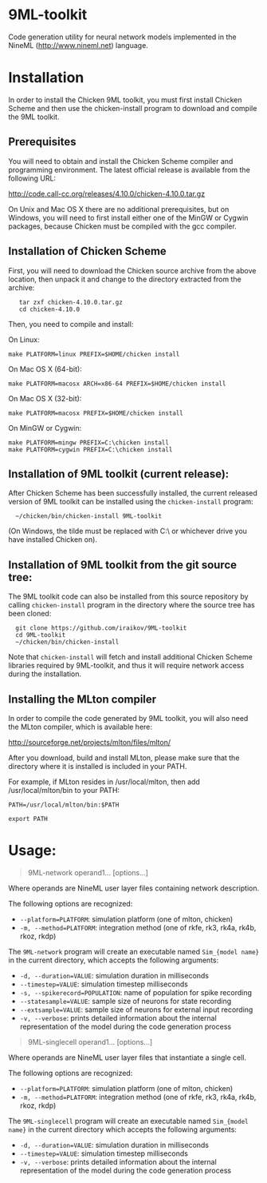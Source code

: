 # 9ML-toolkit

Code generation utility for neural network models implemented in the
NineML (http://www.nineml.net) language.

# Installation

In order to install the Chicken 9ML toolkit, you must first install
Chicken Scheme and then use the chicken-install program to download
and compile the 9ML toolkit.

## Prerequisites

You will need to obtain and install the Chicken Scheme
compiler and programming environment. The latest official release is
available from the following URL:

http://code.call-cc.org/releases/4.10.0/chicken-4.10.0.tar.gz

On Unix and Mac OS X there are no additional prerequisites, but on
Windows, you will need to first install either one of the MinGW or
Cygwin packages, because Chicken must be compiled with the gcc
compiler.

## Installation of Chicken Scheme

First, you will need to download the Chicken source archive from the
above location, then unpack it and change to the directory extracted
from the archive:

```
   tar zxf chicken-4.10.0.tar.gz
   cd chicken-4.10.0
```

Then, you need to compile and install:

On Linux:

```
make PLATFORM=linux PREFIX=$HOME/chicken install
```

On Mac OS X (64-bit):

```
make PLATFORM=macosx ARCH=x86-64 PREFIX=$HOME/chicken install
```

On Mac OS X (32-bit):

```
make PLATFORM=macosx PREFIX=$HOME/chicken install
```

On MinGW or Cygwin:

```
make PLATFORM=mingw PREFIX=C:\chicken install
make PLATFORM=cygwin PREFIX=C:\chicken install
```

## Installation of 9ML toolkit (current release):

After Chicken Scheme has been successfully installed, the current
released version of 9ML toolkit can be installed using the
`chicken-install` program:

```
  ~/chicken/bin/chicken-install 9ML-toolkit
```

(On Windows, the tilde must be replaced with C:\ or whichever drive
you have installed Chicken on).

## Installation of 9ML toolkit from the git source tree:

The 9ML toolkit code can also be installed from this source repository
by calling `chicken-install` program in the directory where the source
tree has been cloned:

```
  git clone https://github.com/iraikov/9ML-toolkit
  cd 9ML-toolkit
  ~/chicken/bin/chicken-install 
```

Note that `chicken-install` will fetch and install additional Chicken
Scheme libraries required by 9ML-toolkit, and thus it will require
network access during the installation.

## Installing the MLton compiler

In order to compile the code generated by 9ML toolkit, you will also
need the MLton compiler, which is available here:

http://sourceforge.net/projects/mlton/files/mlton/

After you download, build and install MLton, please make sure that the
directory where it is installed is included in your PATH.

For example, if MLton resides in /usr/local/mlton, then add
/usr/local/mlton/bin to your PATH:

```
PATH=/usr/local/mlton/bin:$PATH

export PATH
```


# Usage: 

> 9ML-network operand1... [options...] 

Where operands are NineML user layer files containing network description.

The following options are recognized: 

* `--platform=PLATFORM`:   simulation platform (one of mlton, chicken)
* `-m, --method=PLATFORM`:  integration method (one of rkfe, rk3, rk4a, rk4b, rkoz, rkdp)

The `9ML-network` program will create an executable named `Sim_{model
name}` in the current directory, which accepts the following
arguments:

* `-d, --duration=VALUE`:  simulation duration in milliseconds
* `--timestep=VALUE`:  simulation timestep milliseconds
* `-s, --spikerecord=POPULATION`:  name of population for spike recording
* `--statesample=VALUE`:  sample size of neurons for state recording
* `--extsample=VALUE`:  sample size of neurons for external input recording
* `-v, --verbose`:  prints detailed information about the internal representation of the model during the code generation process

> 9ML-singlecell operand1... [options...] 

Where operands are NineML user layer files that instantiate a single cell.

The following options are recognized: 

* `--platform=PLATFORM`:   simulation platform (one of mlton, chicken)
* `-m, --method=PLATFORM`:  integration method (one of rkfe, rk3, rk4a, rk4b, rkoz, rkdp)

The `9ML-singlecell` program will create an executable named
`Sim_{model name}` in the current directory which accepts the
following arguments:

* `-d, --duration=VALUE`:  simulation duration in milliseconds
* `--timestep=VALUE`:  simulation timestep milliseconds
* `-v, --verbose`:  prints detailed information about the internal representation of the model during the code generation process



